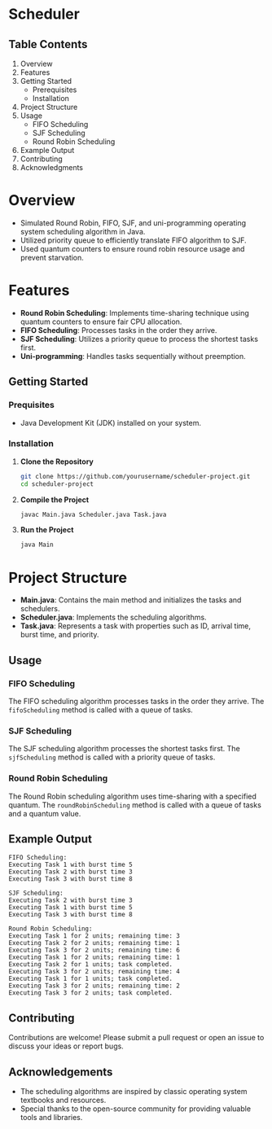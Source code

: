 # Scheduler

## Table Contents
1. Overview
2. Features
3. Getting Started
   - Prerequisites
   - Installation
6. Project Structure
7. Usage
   - FIFO Scheduling
   - SJF Scheduling
   - Round Robin Scheduling
9. Example Output
10. Contributing
11. Acknowledgments

# Overview
- Simulated Round Robin, FIFO, SJF, and uni-programming operating system scheduling algorithm in Java.
- Utilized priority queue to efficiently translate FIFO algorithm to SJF.
- Used quantum counters to ensure round robin resource usage and prevent starvation.

# Features
- **Round Robin Scheduling**: Implements time-sharing technique using quantum counters to ensure fair CPU allocation.
- **FIFO Scheduling**: Processes tasks in the order they arrive.
- **SJF Scheduling**: Utilizes a priority queue to process the shortest tasks first.
- **Uni-programming**: Handles tasks sequentially without preemption.

## Getting Started

### Prequisites
- Java Development Kit (JDK) installed on your system.

### Installation
1. **Clone the Repository**
    ```bash
    git clone https://github.com/yourusername/scheduler-project.git
    cd scheduler-project
    ```

2. **Compile the Project**
    ```bash
    javac Main.java Scheduler.java Task.java
    ```

3. **Run the Project**
    ```bash
    java Main
    ```

# Project Structure
- **Main.java**: Contains the main method and initializes the tasks and schedulers.
- **Scheduler.java**: Implements the scheduling algorithms.
- **Task.java**: Represents a task with properties such as ID, arrival time, burst time, and priority.

## Usage

### FIFO Scheduling

The FIFO scheduling algorithm processes tasks in the order they arrive. The `fifoScheduling` method is called with a queue of tasks.

### SJF Scheduling

The SJF scheduling algorithm processes the shortest tasks first. The `sjfScheduling` method is called with a priority queue of tasks.

### Round Robin Scheduling

The Round Robin scheduling algorithm uses time-sharing with a specified quantum. The `roundRobinScheduling` method is called with a queue of tasks and a quantum value.

## Example Output
```plaintext
FIFO Scheduling:
Executing Task 1 with burst time 5
Executing Task 2 with burst time 3
Executing Task 3 with burst time 8

SJF Scheduling:
Executing Task 2 with burst time 3
Executing Task 1 with burst time 5
Executing Task 3 with burst time 8

Round Robin Scheduling:
Executing Task 1 for 2 units; remaining time: 3
Executing Task 2 for 2 units; remaining time: 1
Executing Task 3 for 2 units; remaining time: 6
Executing Task 1 for 2 units; remaining time: 1
Executing Task 2 for 1 units; task completed.
Executing Task 3 for 2 units; remaining time: 4
Executing Task 1 for 1 units; task completed.
Executing Task 3 for 2 units; remaining time: 2
Executing Task 3 for 2 units; task completed.
```

## Contributing
Contributions are welcome! Please submit a pull request or open an issue to discuss your ideas or report bugs.

## Acknowledgements
- The scheduling algorithms are inspired by classic operating system textbooks and resources.
- Special thanks to the open-source community for providing valuable tools and libraries.
